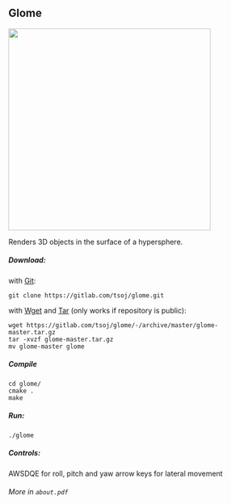 ## Glome

<img src="https://gitlab.com/tsoj/glome/raw/5e96937fa29187adc6eb1805a233538ae01563bc/meta/glome.png" width="400" height="400" />

Renders 3D objects in the surface of a hypersphere.

##### Download:
with [Git](https://git-scm.com/):
```
git clone https://gitlab.com/tsoj/glome.git
```
with [Wget](https://www.gnu.org/software/wget/) and [Tar](https://www.gnu.org/software/tar/tar.html) (only works if repository is public):
```
wget https://gitlab.com/tsoj/glome/-/archive/master/glome-master.tar.gz
tar -xvzf glome-master.tar.gz
mv glome-master glome
```
##### Compile
```
cd glome/
cmake .
make
```
##### Run:
```
./glome
```

##### Controls:

AWSDQE for roll, pitch and yaw
arrow keys for lateral movement

###### More in `about.pdf`

